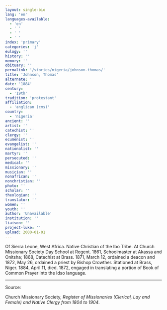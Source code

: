 ```yaml
---
layout: single-bio
lang: 'en'
languages-available:
  - 'en'
  - ' '
  - ' '
  - ' '
index: 'primary'
categories: 'j'
eulogy: ''
history: ''
memory: ''
obituary: ''
permalink: '/stories/nigeria/johnson-thomas/'
title: 'Johnson, Thomas'
alternate: ''
date: '1884'
century:
  - '19th'
tradition: 'protestant'
affiliation:
  - 'anglican (cms)'
country:
  - 'nigeria'
ancient: ''
artist: ''
catechist: ''
clergy: ''
ecumenist: ''
evangelist: ''
nationalist: ''
martyr: ''
persecuted: ''
medical: ''
missionary: ''
musician: ''
nonafrican: ''
nonchristian: ''
photo: ''
scholar: ''
theologian: ''
translator: ''
women: ''
youth: ''
author: 'Unavailable'
institution: ''
liaison: ''
project-luke: ''
upload: 2000-01-01
---
```



Of Sierra Leone, West Africa.  Native Christian of the Ibo Tribe.  At Church Missionary Society Day School at Regent.  1861, Schoolmaster at Akassa and Onitsha; 1868, Catechist at Brass.  1871, March 12, ordained a deacon and 1872, May 26, ordained a priest by Bishop Crowther.  Stationed at Brass, Niger.  1884, April 11, died.  1872, engaged in translating a portion of Book of Common Prayer into the Idso language.

---

Source:

Church Missionary Society, *Register of Missionaries (Clerical, Lay and Female) and Native Clergy from 1804 to 1904*.